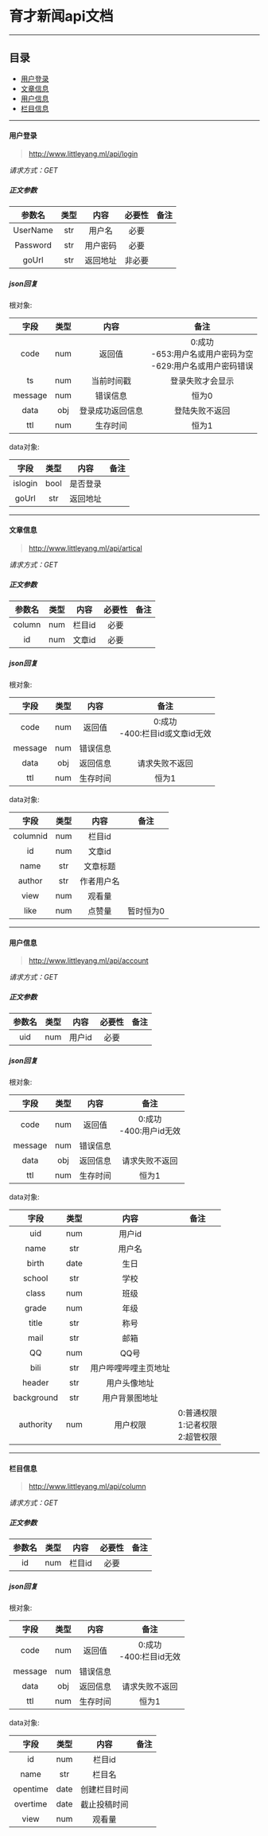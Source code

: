 

# 育才新闻api文档

------

## 目录

- [用户登录](#用户登录)
- [文章信息](#文章信息)
- [用户信息](#用户信息)
- [栏目信息](#栏目信息)

------

#### 用户登录

> http://www.littleyang.ml/api/login

*请求方式：GET*

##### 正文参数

|  参数名  | 类型 |   内容   | 必要性 | 备注 |
| :------: | :--: | :------: | :----: | :--: |
| UserName | str  |  用户名  |  必要  |      |
| Password | str  | 用户密码 |  必要  |      |
|  goUrl   | str  | 返回地址 | 非必要 |      |

##### json回复

根对象:

|  字段   | 类型 |       内容       |                             备注                             |
| :-----: | :--: | :--------------: | :----------------------------------------------------------: |
|  code   | num  |      返回值      | 0:成功<br>-653:用户名或用户密码为空<br>-629:用户名或用户密码错误 |
|   ts    | num  |    当前时间戳    |                       登录失败才会显示                       |
| message | num  |     错误信息     |                            恒为0                             |
|  data   | obj  | 登录成功返回信息 |                        登陆失败不返回                        |
|   ttl   | num  |     生存时间     |                            恒为1                             |

data对象:

|  字段   | 类型 |   内容   | 备注 |
| :-----: | :--: | :------: | :--: |
| islogin | bool | 是否登录 |      |
|  goUrl  | str  | 返回地址 |      |

------

#### 文章信息

> http://www.littleyang.ml/api/artical

*请求方式：GET*

##### 正文参数

| 参数名 | 类型 |  内容  | 必要性 | 备注 |
| :----: | :--: | :----: | :----: | :--: |
| column | num  | 栏目id |  必要  |      |
|   id   | num  | 文章id |  必要  |      |

##### json回复

根对象:

|  字段   | 类型 |   内容   |               备注                |
| :-----: | :--: | :------: | :-------------------------------: |
|  code   | num  |  返回值  | 0:成功<br>-400:栏目id或文章id无效 |
| message | num  | 错误信息 |                                   |
|  data   | obj  | 返回信息 |          请求失败不返回           |
|   ttl   | num  | 生存时间 |               恒为1               |

data对象:

|   字段   | 类型 |    内容    |   备注    |
| :------: | :--: | :--------: | :-------: |
| columnid | num  |   栏目id   |           |
|    id    | num  |   文章id   |           |
|   name   | str  |  文章标题  |           |
|  author  | str  | 作者用户名 |           |
|   view   | num  |   观看量   |           |
|   like   | num  |   点赞量   | 暂时恒为0 |

------

#### 用户信息

> http://www.littleyang.ml/api/account

*请求方式：GET*

##### 正文参数

| 参数名 | 类型 |  内容  | 必要性 | 备注 |
| :----: | :--: | :----: | :----: | :--: |
|  uid   | num  | 用户id |  必要  |      |

##### json回复

根对象:

|  字段   | 类型 |   内容   |           备注            |
| :-----: | :--: | :------: | :-----------------------: |
|  code   | num  |  返回值  | 0:成功<br>-400:用户id无效 |
| message | num  | 错误信息 |                           |
|  data   | obj  | 返回信息 |      请求失败不返回       |
|   ttl   | num  | 生存时间 |           恒为1           |

data对象:

|    字段    | 类型 |         内容         |                  备注                  |
| :--------: | :--: | :------------------: | :------------------------------------: |
|    uid     | num  |        用户id        |                                        |
|    name    | str  |        用户名        |                                        |
|   birth    | date |         生日         |                                        |
|   school   | str  |         学校         |                                        |
|   class    | num  |         班级         |                                        |
|   grade    | num  |         年级         |                                        |
|   title    | str  |         称号         |                                        |
|    mail    | str  |         邮箱         |                                        |
|     QQ     | num  |         QQ号         |                                        |
|    bili    | str  | 用户哔哩哔哩主页地址 |                                        |
|   header   | str  |     用户头像地址     |                                        |
| background | str  |    用户背景图地址    |                                        |
| authority  | num  |       用户权限       | 0:普通权限<br>1:记者权限<br>2:超管权限 |

------

#### 栏目信息

> http://www.littleyang.ml/api/column

*请求方式：GET*

##### 正文参数

| 参数名 | 类型 |  内容  | 必要性 | 备注 |
| :----: | :--: | :----: | :----: | :--: |
|   id   | num  | 栏目id |  必要  |      |

##### json回复

根对象:

|  字段   | 类型 |   内容   |           备注            |
| :-----: | :--: | :------: | :-----------------------: |
|  code   | num  |  返回值  | 0:成功<br>-400:栏目id无效 |
| message | num  | 错误信息 |                           |
|  data   | obj  | 返回信息 |      请求失败不返回       |
|   ttl   | num  | 生存时间 |           恒为1           |

data对象:

|   字段   | 类型 |     内容     | 备注 |
| :------: | :--: | :----------: | :--: |
|    id    | num  |    栏目id    |      |
|   name   | str  |    栏目名    |      |
| opentime | date | 创建栏目时间 |      |
| overtime | date | 截止投稿时间 |      |
|   view   | num  |    观看量    |      |

